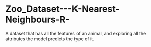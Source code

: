 # Zoo_Dataset---K-Nearest-Neighbours-R-
A dataset that has all the features of an animal, and exploring all the attributes the model predicts the type of it.
